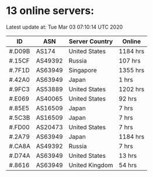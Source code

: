 # 13 online servers:

Latest update at: Tue Mar 03 07:10:14 UTC 2020

| ID | ASN | Server Country | Online |
| -- | --- | -------------- | ------ |
| #.D09B | AS174 | United States | 1184 hrs |
| #.15CF | AS49392 | Russia | 107 hrs |
| #.7F1D | AS63949 | Singapore | 1355 hrs |
| #.42A0 | AS63949 | Japan | 1 hrs |
| #.9FC3 | AS53889 | United States | 1202 hrs |
| #.E069 | AS40065 | United States | 92 hrs |
| #.85E5 | AS16509 | Japan | 7 hrs |
| #.5C3B | AS16509 | Japan | 7 hrs |
| #.FD00 | AS20473 | United States | 7 hrs |
| #.2A79 | AS63949 | Japan | 1184 hrs |
| #.CA8A | AS49392 | Russia | 7 hrs |
| #.D74A | AS63949 | United States | 13 hrs |
| #.8616 | AS63949 | United Kingdom | 54 hrs |

